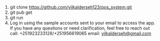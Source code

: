 1. git clone https://github.com/yilkalderseh123/pos_system.git
2. git pub get
3. git run
4. Log in using the sample accounts sent to your email to access the app.
   If you have any questions or need clarification, feel free to reach out
                call: +251923233128/+251956619065
                email: yilkalderseh@gmail.com


